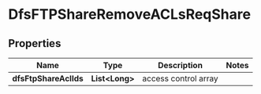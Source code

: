 # DfsFTPShareRemoveACLsReqShare

## Properties
Name | Type | Description | Notes
------------ | ------------- | ------------- | -------------
**dfsFtpShareAclIds** | **List&lt;Long&gt;** | access control array | 
